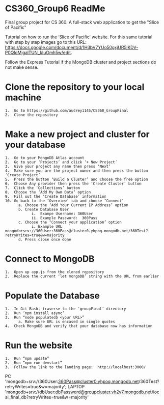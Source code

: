 # CS360_Group6 ReadMe
Final group project for CS 360. A full-stack web application to get the "Slice of Pacific"

Tutorial on how to run the ‘Slice of Pacific’ website. For this same tutorial with step by step images go to this URL: https://docs.google.com/document/d/1H3bV7YUo50gxjUR5lKDV-P0QloMjgalTUN_kIuOmh5w/edit.

Follow the Express Tutorial if the MongoDB cluster and project sections do not make sense.

# Clone the repository to your local machine
    1.  Go to https://github.com/audrey1146/CS360_GroupFinal 
    2.  Clone the repository

# Make a new project and cluster for your database
    1.  Go to your MongoDB Atlas account
    2.  Go to your ‘Projects’ and click ‘+ New Project’
    3.  Give your project any name then press ‘Next’
    4.  Make sure you are the project owner and then press the button ‘Create Project’
    5.  Press the button ‘Build a Cluster’ and choose the free option
    6.  Choose Any provider then press the ‘Create Cluster’ button
    7.  Click the ‘Collections’ button
    8.  Choose the ‘Add My Own Data’ option
    9.  Fill out the ‘Create Database’ information
    10. Go back to the ‘Overview’ tab and choose ‘Connect’
          a. Choose the ‘Add Your Current IP Address’ option
          b. Create Database User
                i.  Exampe Username: 360User
                ii. Example Password:  360Pass
          c. Choose the ‘Connect your application’ option
                i. Example URL mongodb+srv://360User:360Pass@cluster0.yhpoq.mongodb.net/360Test?retryWrites=true&w=majority
          d. Press close once done

# Connect to MongoDB
    1.  Open up app.js from the cloned repository 
    2.  Replace the current ‘let mongoDB’ string with the URL from earlier

# Populate the Database
    1.  In Git Bash, traverse to the ‘groupFinal’ directory
    2.  Run ‘npm install async’
    3.  Run “node populatedb <your URL>”
          a. Make sure URL is encased in single quotes 
    4.  Check MongoDB and verify that your database now has information
    
# Run the website
    1.  Run “npm update”
    2.  Run “npm run devstart”
    3.  Follow the link to the landing page:  http://localhost:3000/ 

PC 'mongodb+srv://360User:360Pass@cluster0.yhpoq.mongodb.net/360Test?retryWrites=true&w=majority';
LAPTOP 'mongodb+srv://dbUser:dbPassword@groupcluster.vh2v7.mongodb.net/local_final_db?retryWrites=true&w=majority'
